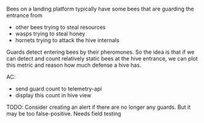 Bees on a landing platform typically have some bees that are guarding the entrance from 
- other bees trying to steal resources
- wasps trying to steal honey
- hornets trying to attack the hive internals

Guards detect entering bees by their pheromones. So the idea is that if we can detect and count relatively static bees at the hive entrance, we can plot this metric and reason how much defense a hive has. 

AC:
- send guard count to telemetry-api
- display this count in hive view

TODO: Consider creating an alert if there are no longer any guards. But it may be too false-positive. Needs field testing